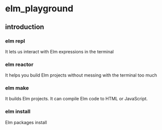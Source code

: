 # elm_playground
## introduction
### elm repl
It lets us interact with Elm expressions in the terminal

### elm reactor
It helps you build Elm projects without messing with the terminal too much

### elm make
It builds Elm projects. It can compile Elm code to HTML or JavaScript.

### elm install
Elm packages install